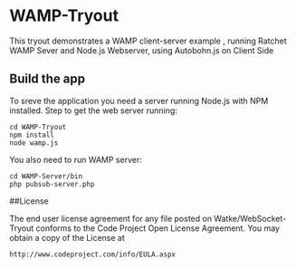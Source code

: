 WAMP-Tryout
===========

This tryout demonstrates a WAMP client-server example , running Ratchet WAMP Sever and Node.js Webserver, using Autobohn.js on Client Side

## Build the app

To sreve the application you need a server running Node.js with NPM installed. Step to get the web server running:

    cd WAMP-Tryout
    npm install
    node wamp.js
    
You also need to run WAMP server:
    
    cd WAMP-Server/bin
    php pubsub-server.php

##License

The end user license agreement for any file posted on Watke/WebSocket-Tryout conforms to the Code Project Open License Agreement. You may obtain a copy of the License at

    http://www.codeproject.com/info/EULA.aspx
